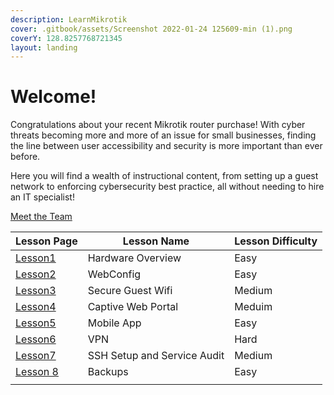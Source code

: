 ```yaml
---
description: LearnMikrotik
cover: .gitbook/assets/Screenshot 2022-01-24 125609-min (1).png
coverY: 128.8257768721345
layout: landing
---
```


# Welcome!

Congratulations about your recent Mikrotik router purchase! With cyber threats becoming more and more of an issue for small businesses, finding the line between user accessibility and security is more important than ever before.

Here you will find a wealth of instructional content, from setting up a guest network to enforcing cybersecurity best practice, all without needing to hire an IT specialist!

[Meet the Team](pages/aboutus.html)

| Lesson Page                  | Lesson Name                 | Lesson Difficulty |
| ---------------------------- | --------------------------- | ----------------- |
| [Lesson1](pages/Lesson1.md)  | Hardware Overview           | Easy              |
| [Lesson2](pages/Lesson2.md)  | WebConfig                   | Easy              |
| [Lesson3](pages/Lesson3.md)  | Secure Guest Wifi           | Medium            |
| [Lesson4](pages/Lesson4.md)  | Captive Web Portal          | Meduim            |
| [Lesson5](pages/Lesson5.md)  | Mobile App                  | Easy              |
| [Lesson6](pages/Lesson6.md)  | VPN                         | Hard              |
| [Lesson7](pages/Lesson7.md)  | SSH Setup and Service Audit | Medium            |
| [Lesson 8](pages/Lesson8.md) | Backups                     | Easy              |
|                              |                             |                   |
